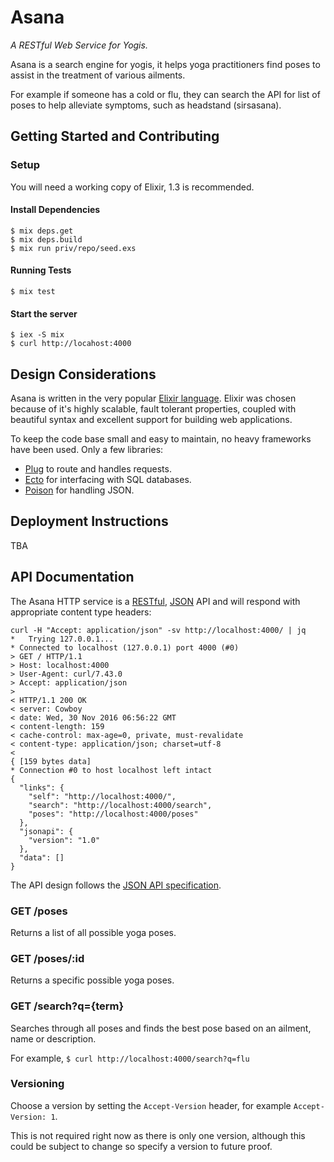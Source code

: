 # Asana

_A RESTful Web Service for Yogis._

Asana is a search engine for yogis, it helps yoga practitioners find poses to assist in the treatment of various ailments.

For example if someone has a cold or flu, they can search the API for list of poses to help alleviate symptoms, such as headstand (sirsasana).

## Getting Started and Contributing

### Setup

You will need a working copy of Elixir, 1.3 is recommended.

#### Install Dependencies

    $ mix deps.get
    $ mix deps.build
    $ mix run priv/repo/seed.exs

#### Running Tests

    $ mix test

#### Start the server

    $ iex -S mix
    $ curl http://locahost:4000

## Design Considerations

Asana is written in the very popular [Elixir language](http://elixir-lang.org/). Elixir was chosen because of it's highly scalable, fault tolerant properties, coupled with beautiful syntax and excellent support for building web applications.

To keep the code base small and easy to maintain, no heavy frameworks have been used. Only a few libraries:

 - [Plug](https://github.com/elixir-lang/plug) to route and handles requests.
 - [Ecto](https://github.com/elixir-ecto/ecto) for interfacing with SQL databases.
 - [Poison](https://github.com/devinus/poison) for handling JSON.

## Deployment Instructions

TBA

## API Documentation

The Asana HTTP service is a [RESTful](https://en.wikipedia.org/wiki/Representational_state_transfer), [JSON](https://en.wikipedia.org/wiki/JSON) API and will respond with appropriate content type headers:

    curl -H "Accept: application/json" -sv http://localhost:4000/ | jq
    *   Trying 127.0.0.1...
    * Connected to localhost (127.0.0.1) port 4000 (#0)
    > GET / HTTP/1.1
    > Host: localhost:4000
    > User-Agent: curl/7.43.0
    > Accept: application/json
    >
    < HTTP/1.1 200 OK
    < server: Cowboy
    < date: Wed, 30 Nov 2016 06:56:22 GMT
    < content-length: 159
    < cache-control: max-age=0, private, must-revalidate
    < content-type: application/json; charset=utf-8
    <
    { [159 bytes data]
    * Connection #0 to host localhost left intact
    {
      "links": {
        "self": "http://localhost:4000/",
        "search": "http://localhost:4000/search",
        "poses": "http://localhost:4000/poses"
      },
      "jsonapi": {
        "version": "1.0"
      },
      "data": []
    }

The API design follows the [JSON API specification](http://jsonapi.org/).

### GET /poses

Returns a list of all possible yoga poses.

### GET /poses/:id

Returns a specific possible yoga poses.

### GET /search?q={term}

Searches through all poses and finds the best pose based on an ailment, name or description.

For example, `$ curl http://localhost:4000/search?q=flu`

### Versioning

Choose a version by setting the `Accept-Version` header, for example `Accept-Version: 1`.

This is not required right now as there is only one version, although this could be subject to change so specify a version to future proof.
